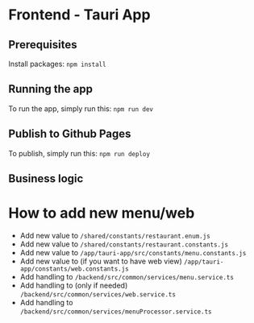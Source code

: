 # Frontend - Tauri App

## Prerequisites

Install packages:
`npm install`

## Running the app

To run the app, simply run this:
`npm run dev`

## Publish to Github Pages

To publish, simply run this:
`npm run deploy`

## Business logic

# How to add new menu/web
 - Add new value to `/shared/constants/restaurant.enum.js`
 - Add new value to `/shared/constants/restaurant.constants.js`
 - Add new value to `/app/tauri-app/src/constants/menu.constants.js`
 - Add new value to (if you want to have web view) `/app/tauri-app/constants/web.constants.js`
 - Add handling to `/backend/src/common/services/menu.service.ts`
 - Add handling to (only if needed) `/backend/src/common/services/web.service.ts`
 - Add handling to `/backend/src/common/services/menuProcessor.service.ts`


